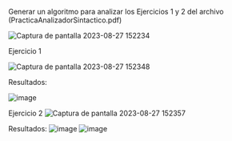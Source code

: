 Generar un algoritmo para analizar los Ejercicios 1 y 2 del archivo (PracticaAnalizadorSintactico.pdf)

![Captura de pantalla 2023-08-27 152234](https://github.com/NaClamandra/Seminario-Traductores-De-Lenguajes-2/assets/74439320/13785817-7b05-41e7-8adf-a694c1686f2b)



Ejercicio 1

![Captura de pantalla 2023-08-27 152348](https://github.com/NaClamandra/Seminario-Traductores-De-Lenguajes-2/assets/74439320/3d9809bb-679f-43b8-91d9-d26f069c58b0)



Resultados:

![image](https://github.com/NaClamandra/Seminario-Traductores-De-Lenguajes-2/assets/74439320/8b9c104c-99c3-46db-8135-9b4cdf1ab58e)




Ejercicio 2
![Captura de pantalla 2023-08-27 152357](https://github.com/NaClamandra/Seminario-Traductores-De-Lenguajes-2/assets/74439320/8e7bf00d-0bf7-4768-afa6-8ea8d4425a10)



Resultados:
![image](https://github.com/NaClamandra/Seminario-Traductores-De-Lenguajes-2/assets/74439320/fbb370f7-e9ba-41d6-a0f0-d852063c8143)
![image](https://github.com/NaClamandra/Seminario-Traductores-De-Lenguajes-2/assets/74439320/14e69ec0-d883-4d35-a943-15faf1251277)


